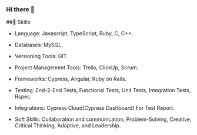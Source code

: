 ### Hi there 👋
##🌟 Skills:

- Language: Javascript, TypeScript, Ruby, C, C++.

- Databases: MySQL.

- Versioning Tools: GIT.

- Project Management Tools: Trello, ClickUp, Scrum.

- Frameworks: Cypress, Angular, Ruby on Rails.

- Testing: End-2-End Tests, Functional Tests, Unit Tests, Integration Tests, Rspec.

- Integrations: Cypress Cloud(Cypress Dashboard) For Test Report.

- Soft Skills: Collaboration and communication, Problem-Solving, Creative, Critical Thinking, Adaptive, and Leadership.

<!--
**Palman6/Palman6** is a ✨ _special_ ✨ repository because its `README.md` (this file) appears on your GitHub profile.

Here are some ideas to get you started:

- 🔭 I’m currently working on ...
- 🌱 I’m currently learning ...
- 👯 I’m looking to collaborate on ...
- 🤔 I’m looking for help with ...
- 💬 Ask me about ...
- 📫 How to reach me: ...
- 😄 Pronouns: ...
- ⚡ Fun fact: ...
-->
